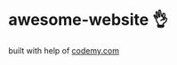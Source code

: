 # awesome-website :ok_hand:                                                          
built with help of <a href="http://johnelder.com/">codemy.com</a>
